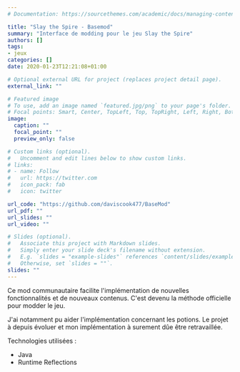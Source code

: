 ```yaml
---
# Documentation: https://sourcethemes.com/academic/docs/managing-content/

title: "Slay the Spire - Basemod"
summary: "Interface de modding pour le jeu Slay the Spire"
authors: []
tags: 
- jeux
categories: []
date: 2020-01-23T12:21:08+01:00

# Optional external URL for project (replaces project detail page).
external_link: ""

# Featured image
# To use, add an image named `featured.jpg/png` to your page's folder.
# Focal points: Smart, Center, TopLeft, Top, TopRight, Left, Right, BottomLeft, Bottom, BottomRight.
image:
  caption: ""
  focal_point: ""
  preview_only: false

# Custom links (optional).
#   Uncomment and edit lines below to show custom links.
# links:
# - name: Follow
#   url: https://twitter.com
#   icon_pack: fab
#   icon: twitter

url_code: "https://github.com/daviscook477/BaseMod"
url_pdf: ""
url_slides: ""
url_video: ""

# Slides (optional).
#   Associate this project with Markdown slides.
#   Simply enter your slide deck's filename without extension.
#   E.g. `slides = "example-slides"` references `content/slides/example-slides.md`.
#   Otherwise, set `slides = ""`.
slides: ""
---
```


Ce mod communautaire facilite l'implémentation de nouvelles fonctionnalités et de nouveaux contenus. C'est devenu la méthode officielle pour modder le jeu.

J'ai notamment pu aider l'implémentation concernant les potions. Le projet à depuis évoluer et mon implémentation à surement dûe être retravaillée.

Technologies utilisées : 
- Java
- Runtime Reflections